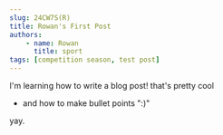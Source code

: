 ```yaml
---
slug: 24CW7S(R)
title: Rowan's First Post
authors:
    - name: Rowan
      title: sport
tags: [competition season, test post]
---
```

I'm learning how to write a blog post! that's pretty cool
* and how to make bullet points ":)"

yay.